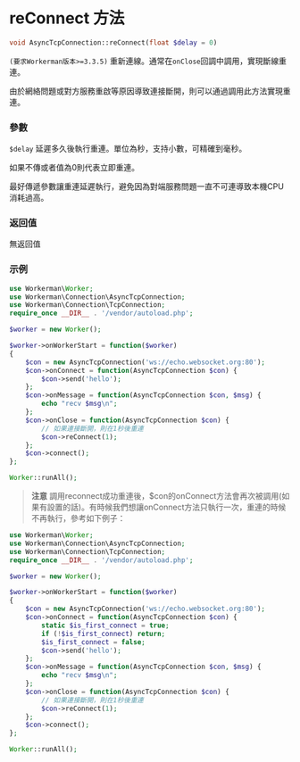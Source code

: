 # reConnect 方法
```php
void AsyncTcpConnection::reConnect(float $delay = 0)
```
``` (要求Workerman版本>=3.3.5) ```
重新連線。通常在```onClose```回調中調用，實現斷線重連。

由於網絡問題或對方服務重啟等原因導致連接斷開，則可以通過調用此方法實現重連。

### 參數
``` $delay ```
延遲多久後執行重連。單位為秒，支持小數，可精確到毫秒。

如果不傳或者值為0則代表立即重連。

最好傳遞參數讓重連延遲執行，避免因為對端服務問題一直不可連導致本機CPU消耗過高。

### 返回值
無返回值

### 示例

```php
use Workerman\Worker;
use Workerman\Connection\AsyncTcpConnection;
use Workerman\Connection\TcpConnection;
require_once __DIR__ . '/vendor/autoload.php';

$worker = new Worker();

$worker->onWorkerStart = function($worker)
{
    $con = new AsyncTcpConnection('ws://echo.websocket.org:80');
    $con->onConnect = function(AsyncTcpConnection $con) {
        $con->send('hello');
    };
    $con->onMessage = function(AsyncTcpConnection $con, $msg) {
        echo "recv $msg\n";
    };
    $con->onClose = function(AsyncTcpConnection $con) {
        // 如果連接斷開，則在1秒後重連
        $con->reConnect(1);
    };
    $con->connect();
};

Worker::runAll();
```

> **注意**
> 調用reconnect成功重連後，$con的onConnect方法會再次被調用(如果有設置的話)。有時候我們想讓onConnect方法只執行一次，重連的時候不再執行，參考如下例子：

```php
use Workerman\Worker;
use Workerman\Connection\AsyncTcpConnection;
use Workerman\Connection\TcpConnection;
require_once __DIR__ . '/vendor/autoload.php';

$worker = new Worker();

$worker->onWorkerStart = function($worker)
{
    $con = new AsyncTcpConnection('ws://echo.websocket.org:80');
    $con->onConnect = function(AsyncTcpConnection $con) {
        static $is_first_connect = true;
        if (!$is_first_connect) return;
        $is_first_connect = false;
        $con->send('hello');
    };
    $con->onMessage = function(AsyncTcpConnection $con, $msg) {
        echo "recv $msg\n";
    };
    $con->onClose = function(AsyncTcpConnection $con) {
        // 如果連接斷開，則在1秒後重連
        $con->reConnect(1);
    };
    $con->connect();
};

Worker::runAll();
```
